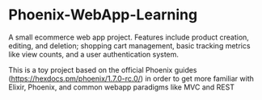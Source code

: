 # Phoenix-WebApp-Learning
 A small ecommerce web app project. Features include product creation, editing, and deletion; shopping cart management, basic tracking metrics like view counts, and a user authentication system.
 
 This is a toy project based on the official Phoenix guides (https://hexdocs.pm/phoenix/1.7.0-rc.0/) in order to get more familiar with Elixir, Phoenix, and common webapp paradigms like MVC and REST
